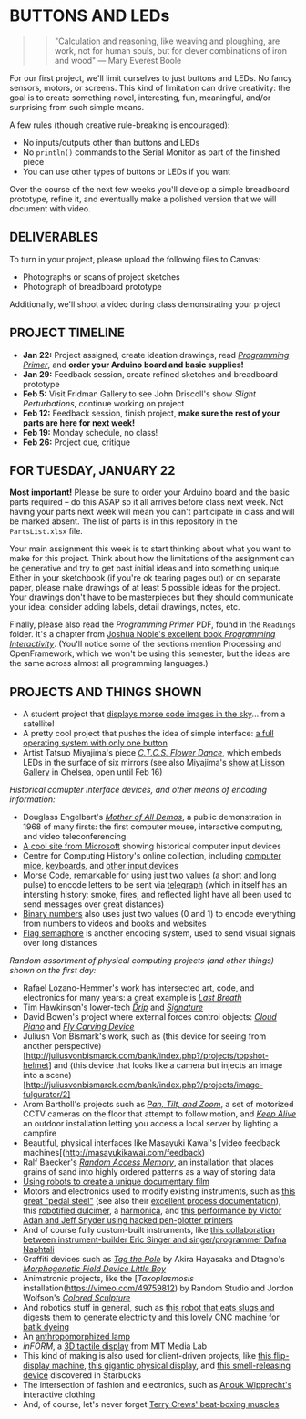 # BUTTONS AND LEDs

>> "Calculation and reasoning, like weaving and ploughing, are work, not for human souls, but for clever combinations of iron and wood" — Mary Everest Boole

For our first project, we'll limit ourselves to just buttons and LEDs. No fancy sensors, motors, or screens. This kind of limitation can drive creativity: the goal is to create something novel, interesting, fun, meaningful, and/or surprising from such simple means.

A few rules (though creative rule-breaking is encouraged):  
* No inputs/outputs other than buttons and LEDs  
* No `println()` commands to the Serial Monitor as part of the finished piece  
* You can use other types of buttons or LEDs if you want  

Over the course of the next few weeks you'll develop a simple breadboard prototype, refine it, and eventually make a polished version that we will document with video.

## DELIVERABLES  

To turn in your project, please upload the following files to Canvas:  
* Photographs or scans of project sketches     
* Photograph of breadboard prototype  

Additionally, we'll shoot a video during class demonstrating your project

## PROJECT TIMELINE  

* **Jan 22:** Project assigned, create ideation drawings, read [*Programming Primer*](https://github.com/jeffThompson/PhysicalComputing/blob/master/Readings/ProgrammingPrimer_ProgrammingInteractivity_JoshuaNoble.pdf), and **order your Arduino board and basic supplies!**    
* **Jan 29:** Feedback session, create refined sketches and breadboard prototype  
* **Feb 5:** Visit Fridman Gallery to see John Driscoll's show *Slight Perturbations*, continue working on project  
* **Feb 12:** Feedback session, finish project, **make sure the rest of your parts are here for next week!**  
* **Feb 19:** Monday schedule, no class!  
* **Feb 26:** Project due, critique  

## FOR TUESDAY, JANUARY 22  
**Most important!** Please be sure to order your Arduino board and the basic parts required – do this ASAP so it all arrives before class next week. Not having your parts next week will mean you can't participate in class and will be marked absent. The list of parts is in this repository in the `PartsList.xlsx` file.

Your main assignment this week is to start thinking about what you want to make for this project. Think about how the limitations of the assignment can be generative and try to get past initial ideas and into something unique. Either in your sketchbook (if you're ok tearing pages out) or on separate paper, please make drawings of at least 5 possible ideas for the project. Your drawings don't have to be masterpieces but they should communicate your idea: consider adding labels, detail drawings, notes, etc.

Finally, please also read the *Programming Primer* PDF, found in the `Readings` folder. It's a chapter from [Joshua Noble's excellent book *Programming Interactivity*](http://shop.oreilly.com/product/0636920021735.do). (You'll notice some of the sections mention Processing and OpenFramework, which we won't be using this semester, but the ideas are the same across almost all programming languages.)

## PROJECTS AND THINGS SHOWN  
* A student project that [displays morse code images in the sky](https://hackaday.com/2012/12/12/observe-a-satellites-morse-code-message-today)... from a satellite!  
* A pretty cool project that pushes the idea of simple interface: [a full operating system with only one button](https://hackaday.com/2016/10/08/minimal-operating-system-one-button-one-led)  
* Artist Tatsuo Miyajima's piece [*C.T.C.S. Flower Dance*](https://tatsuomiyajima.com/work-projects/c-t-c-s-flower-dance), which embeds LEDs in the surface of six mirrors (see also Miyajima's [show at Lisson Gallery](https://www.lissongallery.com/exhibitions/tatsuo-miyajima-innumerable-life-buddha) in Chelsea, open until Feb 16)  

*Historical comupter interface devices, and other means of encoding information:*  
* Douglass Engelbart's [*Mother of All Demos*](https://www.youtube.com/watch?v=M5PgQS3ZBWA), a public demonstration in 1968 of many firsts: the first computer mouse, interactive computing, and video teleconferencing  
* [A cool site from Microsoft](https://www.microsoft.com/buxtoncollection/browse.aspx?from=http%3A%2F%2Fresearch.microsoft.com%2Fen-us%2Fum%2Fpeople%2Fbibuxton%2Fbuxtoncollection%2Fbrowse.aspx) showing historical computer input devices  
* Centre for Computing History's online collection, including [computer mice](http://www.computinghistory.org.uk/pages/49753/site-search/?q=mouse&type[0]=Accessory), [keyboards](http://www.computinghistory.org.uk/sec/12268/Keyboards/), and [other input devices](http://www.computinghistory.org.uk/sec/2674/Input-Devices/)  
* [Morse Code](https://en.wikipedia.org/wiki/Morse_code), remarkable for using just two values (a short and long pulse) to encode letters to be sent via [telegraph](https://en.wikipedia.org/wiki/Telegraphy) (which in itself has an intersting history: smoke, fires, and reflected light have all been used to send messages over great distances)  
* [Binary numbers](https://en.wikipedia.org/wiki/Binary_number) also uses just two values (0 and 1) to encode everything from numbers to videos and books and websites  
* [Flag semaphore](https://en.wikipedia.org/wiki/Flag_semaphore) is another encoding system, used to send visual signals over long distances  

*Random assortment of physical computing projects (and other things) shown on the first day:*  
* Rafael Lozano-Hemmer's work has intersected art, code, and electronics for many years: a great example is [*Last Breath*](http://www.lozano-hemmer.com/last_breath.php)  
* Tim Hawkinson's lower-tech [*Drip*](https://art21.org/watch/art-in-the-twenty-first-century/s2/tim-hawkinson-in-time-segment) and [*Signature*](https://www.format.com/magazine/galleries/art/tim-hawkinson-pace-gallery-portfolio)  
* David Bowen's project where external forces control objects: [*Cloud Piano*](http://www.dwbowen.com/cloud-piano) and [*Fly Carving Device*](http://www.dwbowen.com/fly-carving-device)  
* Juliusn Von Bismark's work, such as (this device for seeing from another perspective)[http://juliusvonbismarck.com/bank/index.php?/projects/topshot-helmet] and (this device that looks like a camera but injects an image into a scene)[http://juliusvonbismarck.com/bank/index.php?/projects/image-fulgurator/2]  
* Arom Bartholl's projects such as [*Pan, Tilt, and Zoom*](https://arambartholl.com/pan-tilt-and-zoom), a set of motorized CCTV cameras on the floor that attempt to follow motion, and [*Keep Alive*](https://arambartholl.com/keepalive) an outdoor installation letting you access a local server by lighting a campfire  
* Beautiful, physical interfaces like Masayuki Kawai's [video feedback machines[(http://masayukikawai.com/feedback)  
* Ralf Baecker's [*Random Access Memory*](http://www.rlfbckr.org/work/random-access-memory/), an installation that places grains of sand into highly ordered patterns as a way of storing data  
* [Using robots to create a unique documentary film](https://www.wired.com/2013/04/robot-documentary-tribeca/)  
* Motors and electronics used to modify existing instruments, such as [this great "pedal steel"](https://hackaday.com/2014/07/09/servobender-the-electronic-pedal-steel/#more-126312) (see also their [excellent process documentation](https://imgur.com/a/a0ZlW)), this [robotified dulcimer](https://hackaday.com/2014/05/15/eerie-robotic-instruments-make-use-of-servos-and-solenoids/#more-122305), a [harmonica](https://hackaday.com/2018/12/13/the-battle-between-robot-harmonica-and-machine-finger-rages-on/), and [this performance by Victor Adan and Jeff Snyder using hacked pen-plotter printers](https://vimeo.com/4611451)  
* And of course fully custom-built instruments, like [this collaboration between instrument-builder Eric Singer and singer/programmer Dafna Naphtali](http://dafna.info/robotica/)  
* Graffiti devices such as [*Tag the Pole*](https://vimeo.com/54069507) by Akira Hayasaka and Dtagno's [*Morphogenetic Field Device Little Boy*](https://www.huffingtonpost.com/2011/07/13/berlin-street-artist-dtag_n_894999.html?ir=Weird%20News)  
* Animatronic projects, like the [*Taxoplasmosis* installation(https://vimeo.com/49759812) by Random Studio and Jordon Wolfson's [*Colored Sculpture*](https://www.davidzwirner.com/exhibitions/jordan-wolfson-0)  
* And robotics stuff in general, such as [this robot that eats slugs and digests them to generate electricity](https://web.archive.org/web/20050908182307/http://www.ias.uwe.ac.uk/Robots/slugbot.htm) and [this lovely CNC machine for batik dyeing](https://hackaday.com/2018/05/08/we-couldnt-resist-this-cnc-batik-bot)  
* An [anthropomorphized lamp](http://berglondon.com/blog/2012/12/19/lamps)  
* *inFORM*, a [3D tactile display](https://vimeo.com/79179138) from MIT Media Lab  
* This kind of making is also used for client-driven projects, like [this flip-display machine](https://www.metalocus.es/en/news/window-display-issey-miyake-drawing-and-manual), [this gigantic physical display](https://vimeo.com/46857169), and [this smell-releasing device](https://imgur.com/a/OyWTq) discovered in Starbucks  
* The intersection of fashion and electronics, such as [Anouk Wipprecht's](http://www.anoukwipprecht.nl/#profile-anouk-wipprecht) interactive clothing  
* And, of course, let's never forget [Terry Crews' beat-boxing muscles](https://www.youtube.com/watch?v=S9iKC7vb-Ts)  


